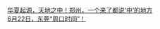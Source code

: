  
[华夏起源，天地之中！郑州，一个来了都说‘中’的地方](http://www.dianyue.me/archives/829/5gpf8ffn1o2e6qid/)  
[6月22日，东莞“周口时间”！](http://www.dianyue.me/archives/703/lxj0backq9a2zv1e/)